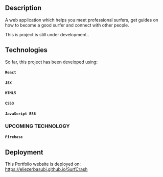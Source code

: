 ## Description

A web application which helps you meet professional surfers, get guides on how to become a good surfer and connect with other people.

This is project is still under development..

## Technologies

So far, this project has been developed using: 

#### `React`

#### `JSX`

#### `HTML5`

#### `CSS3`

#### `JavaScript ES6`


### UPCOMING TECHNOLOGY

#### `Firebase`

## Deployment

This Portfolio website is deployed on: https://eliezerbasubi.github.io/SurfCrash


